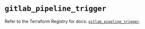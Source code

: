# `gitlab_pipeline_trigger`

Refer to the Terraform Registry for docs: [`gitlab_pipeline_trigger`](https://registry.terraform.io/providers/gitlabhq/gitlab/17.3.1/docs/resources/pipeline_trigger).
